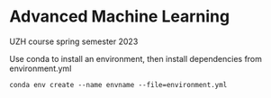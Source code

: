 # Advanced Machine Learning
UZH course spring semester 2023

Use conda to install an environment, then install dependencies from environment.yml
```
conda env create --name envname --file=environment.yml
```
